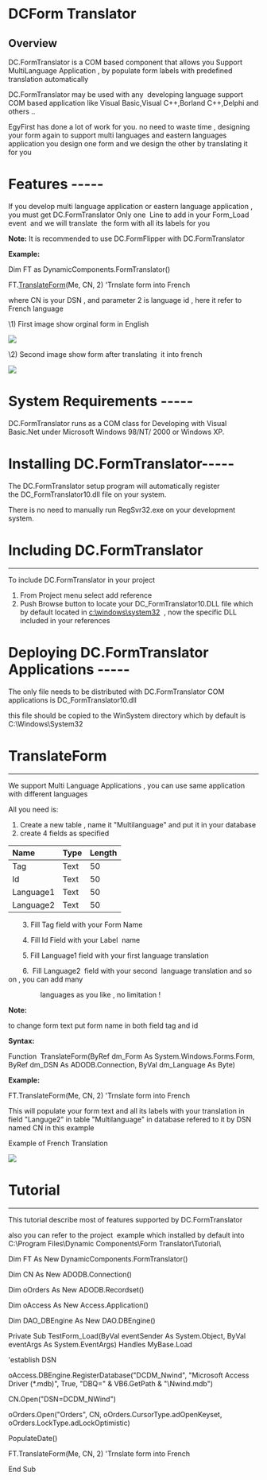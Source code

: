 ﻿DCForm Translator
================


Overview
---------

DC.FormTranslator is a COM based component that allows you Support MultiLanguage Application , by populate form labels with predefined translation automatically  

DC.FormTranslator may be used with any  developing language support COM based application like Visual Basic,Visual C++,Borland C++,Delphi and others ..

EgyFirst has done a lot of work for you. no need to waste time , designing your form again to support multi languages and eastern languages application 
you design one form and we design the other by translating it for you
# **Features -----**
If you develop multi language application or eastern language application , you must get DC.FormTranslator
Only one  Line to add in your Form\_Load event  and we will translate  the form with all its labels for you  

**Note:**
It is recommended to use DC.FormFlipper with DC.FormTranslator

**Example:**

Dim FT as DynamicComponents.FormTranslator()

FT.[TranslateForm](#chmtopic8)(Me, CN, 2) 'Trnslate form into French 

where CN is your DSN , and parameter 2 is language id , here it refer to French language



\1) First image show orginal form in English

![](images/Aspose.Words.d68589ff-bca5-455c-9b10-b6946f286dbf.002.png)



\2) Second image show form after translating  it into french

![](images/Aspose.Words.d68589ff-bca5-455c-9b10-b6946f286dbf.003.png)
# **System Requirements -----**
DC.FormTranslator runs as a COM class for Developing with Visual Basic.Net under Microsoft Windows 98/NT/ 2000 or Windows XP. 


# **Installing DC.FormTranslator-----**
The DC.FormTranslator setup program will automatically register the DC\_FormTranslator10.dll file on your system. 

There is no need to manually run RegSvr32.exe on your development system. 
# **Including DC.FormTranslator**
-----
To include DC.FormTranslator in your project 

1. From Project menu select add reference 
1. Push Browse button to locate your DC\_FormTranslator10.DLL file which by default located in [c:\windows\system32](file:///c:/windows/system32)  , now the specific DLL included in your references


# **Deploying DC.FormTranslator Applications -----**
The only file needs to be distributed with DC.FormTranslator COM applications is DC\_FormTranslator10.dll

this file should be copied to the WinSystem directory which by default is C:\Windows\System32 
# **TranslateForm**
-----
We support Multi Language Applications , you can use same application with different languages

All you need is:

1. Create a new table , name it "Multilanguage" and put it in your database 
1. create 4 fields as specified

|Name|Type|Length|
| :- | :- | :- |
|Tag|Text|50|
|Id|Text|50|
|Language1|Text|50|
|Language2|Text|50|
`    `3. Fill Tag field with your Form Name

`    `4. Fill Id Field with your Label  name

`    `5. Fill Language1 field with your first language translation

`    `6.  Fill Language2  field with your second  language translation and so on , you can add many    

`         `languages as you like , no limitation !

**Note:**

to change form text put form name in both field tag and id

**Syntax:**

Function  TranslateForm(ByRef dm\_Form As System.Windows.Forms.Form, ByRef dm\_DSN As ADODB.Connection, ByVal dm\_Language As Byte)

**Example:**

FT.TranslateForm(Me, CN, 2) 'Trnslate form into French 

This will populate your form text and all its labels with your translation in field "Languge2" in table "Multilanguage" in database refered to it by DSN named CN in this example

Example of French Translation

![](TranslateForm.gif)




# Tutorial
-----
This tutorial describe most of features supported by DC.FormTranslator

also you can refer to the project  example which installed by default into C:\Program Files\Dynamic Components\Form Translator\Tutorial\





Dim FT As New DynamicComponents.FormTranslator()

Dim CN As New ADODB.Connection()

Dim oOrders As New ADODB.Recordset()

Dim oAccess As New Access.Application()

Dim DAO\_DBEngine As New DAO.DBEngine()



Private Sub TestForm\_Load(ByVal eventSender As System.Object, ByVal eventArgs As System.EventArgs) Handles MyBase.Load

'establish DSN

oAccess.DBEngine.RegisterDatabase("DCDM\_Nwind", "Microsoft Access Driver (\*.mdb)", True, "DBQ=" & VB6.GetPath & "\Nwind.mdb")

CN.Open("DSN=DCDM\_NWind")

oOrders.Open("Orders", CN, oOrders.CursorType.adOpenKeyset, oOrders.LockType.adLockOptimistic)

PopulateDate()

FT.TranslateForm(Me, CN, 2) 'Trnslate form into French 

End Sub


